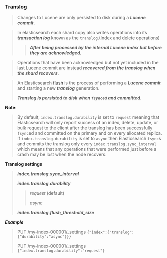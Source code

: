 ### Translog

> Changes to Lucene are only persisted to disk during a ***Lucene commit***.


> In elasticsearch each shard copy also writes operations into its ***transaction log*** known as the `translog`.(Index and delete operations) 
> 
>> ***After being processed by the internal Lucene index but before they are acknowledged.***
 

> Operations that have been acknowledged but not yet included in the last Lucene commit are instead ***recovered from the translog when the shard recovers***. 


> An Elasticsearch [flush](https://www.elastic.co/guide/en/elasticsearch/reference/7.17/indices-flush.html) is the process of performing a ***Lucene commit*** and starting a new ***translog*** generation.
> 
> ***Translog is persisted to disk when `fsynced` and committed***. 
> 

**Note**:
> 
> By default, `index.translog.durability` is set to `request` meaning that Elasticsearch will only report success of an index, delete, update, or bulk request to the client after the translog has been successfully `fsync`ed and committed on the primary and on every allocated replica. If `index.translog.durability` is set to `async` then Elasticsearch `fsync`s and commits the translog only every `index.translog.sync_interval` which means that any operations that were performed just before a crash may be lost when the node recovers.
> 

**Translog settings**
> 
> ***index.translog.sync_interval***
> 
> ***index.translog.durability***
> 
>> *request* (default)
>> 
>> *async*
> 
> ***index.translog.flush_threshold_size***
> 

***Example***

> PUT /my-index-000001/_settings `{"index":{"translog":{"durability":"async"}}}`
>
> PUT /my-index-000001/_settings `{"index.translog.durability":"request"}
`

